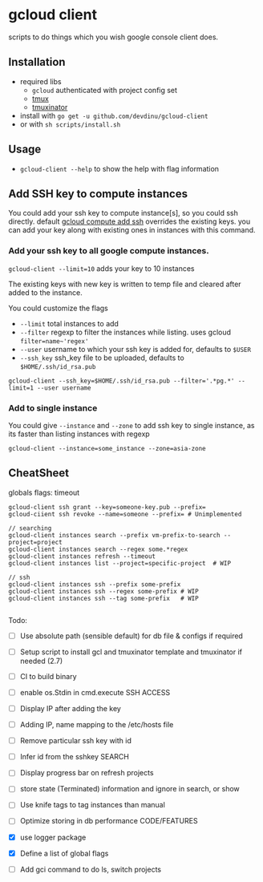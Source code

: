 # gcloud client

 scripts to do things which you wish google console client does.

## Installation
- required libs
    - `gcloud` authenticated with project config set
    - [tmux](https://github.com/tmux/tmux)
    - [tmuxinator](https://github.com/tmuxinator/tmuxinator)
- install with `go get -u github.com/devdinu/gcloud-client`
- or with `sh scripts/install.sh`

## Usage
- `gcloud-client --help` to show the help with flag information

## Add SSH key to compute instances

You could add your ssh key to compute instance[s], so you could ssh directly. default [gcloud compute add ssh](https://cloud.google.com/compute/docs/instances/adding-removing-ssh-keys) overrides the existing keys.
you can add your key along with existing ones in instances with this command.

### Add your ssh key to all google compute instances.
`gcloud-client --limit=10` adds your key to 10 instances

The existing keys with new key is written to temp file and cleared after added to the instance.

You could customize the flags
- `--limit` total instances to add
- `--filter` regexp to filter the instances while listing. uses gcloud `filter=name~'regex'`
- `--user` username to which your ssh key is added for, defaults to `$USER`
- `--ssh_key` ssh_key file to be uploaded, defaults to `$HOME/.ssh/id_rsa.pub`


```
gcloud-client --ssh_key=$HOME/.ssh/id_rsa.pub --filter='.*pg.*' --limit=1 --user username
```

### Add to single instance
You could give `--instance` and `--zone` to add ssh key to single instance, as its faster than listing instances with regexp

```
gcloud-client --instance=some_instance --zone=asia-zone

```


## CheatSheet
globals flags:
timeout

```
gcloud-client ssh grant --key=someone-key.pub --prefix=
gcloud-ciient ssh revoke --name=someone --prefix= # Unimplemented

// searching
gcloud-client instances search --prefix vm-prefix-to-search --project=project
gcloud-client instances search --regex some.*regex
gcloud-client instances refresh --timeout
gcloud-client instances list --project=specific-project  # WIP

// ssh
gcloud-client instances ssh --prefix some-prefix
gcloud-client instances ssh --regex some-prefix # WIP
gcloud-client instances ssh --tag some-prefix   # WIP
 
```


Todo:
* [ ] Use absolute path (sensible default) for db file & configs if required
* [ ] Setup script to install gcl and tmuxinator template and tmuxinator if needed (2.7)
* [ ] CI to build binary
* [ ] enable os.Stdin in cmd.execute
SSH ACCESS
* [ ] Display IP after adding the key
* [ ] Adding IP, name mapping to the /etc/hosts file
* [ ] Remove particular ssh key with id
* [ ] Infer id from the sshkey
SEARCH
* [ ] Display progress bar on refresh projects
* [ ] store state (Terminated) information and ignore in search, or show
* [ ] Use knife tags to tag instances than manual
* [ ] Optimize storing in db performance
CODE/FEATURES
* [X] use logger package
* [X] Define a list of global flags
* [ ] Add gci command to do ls, switch projects

